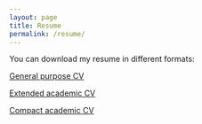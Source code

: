 ```yaml
---
layout: page
title: Resume
permalink: /resume/
---
```


You can download my resume in different formats:

[General purpose CV](https://www.dropbox.com/s/oy8tre9lokaoxjs/industry.pdf?dl=0)

[Extended academic CV](https://www.dropbox.com/s/n23w6ybtdfm7iht/extended.pdf?dl=0)   

[Compact academic CV](https://www.dropbox.com/s/kw9n5ygddkp1oek/compact.pdf?dl=0)  

